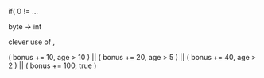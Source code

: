 if( 0 != ...

byte -> int

clever use of ,

( bonus += 10, age > 10 ) ||
( bonus += 20, age > 5 ) ||
( bonus += 40, age > 2 ) ||
( bonus += 100, true )

